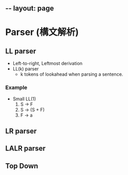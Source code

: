 --
layout: page
---

# Parser (構文解析)

## LL parser

* Left-to-right, Leftmost derivation
* LL(k) parser
    * k tokens of lookahead when parsing a sentence.

### Example

* Small LL(1)
    1. S -> F
    2. S -> (S + F)
    3. F -> a

## LR parser

## LALR parser

## Top Down
